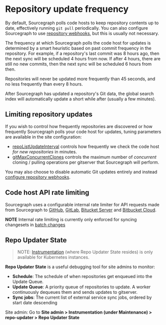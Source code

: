 # Repository update frequency

By default, Sourcegraph polls code hosts to keep repository contents up to date, effectively running `git pull` periodically. You can also configure Sourcegraph to use [repository webhooks](webhooks.md), but this is usually not necessary.

The frequency at which Sourcegraph polls the code host for updates is determined by a smart heuristic based on past commit frequency in the repository. For example, if a repository's last commit was 8 hours ago, then the next sync will be scheduled 4 hours from now. If after 4 hours, there are still no new commits, then the next sync will be scheduled 6 hours from then.

Repositories will never be updated more frequently than 45 seconds, and no less frequently than every 8 hours.

After Sourcegraph has updated a repository's Git data, the global search index will automatically update a short while after (usually a few minutes).

## Limiting repository updates

If you wish to control how frequently repositories are discovered or how frequently Sourcegraph polls your code host for updates, tuning parameters are available in the site configuration:

- [repoListUpdateInterval](../config/site_config.md#repoListUpdateInterval) controls how frequently we check the code host _for new repositories_ in minutes.
- [gitMaxConcurrentClones](../config/site_config.md#gitMaxConcurrentClones) controls the maximum number of _concurrent_ cloning / pulling operations per gitserver that Sourcegraph will perform.

You may also choose to disable automatic Git updates entirely and instead [configure repository webhooks](webhooks.md).

## Code host API rate limiting

Sourcegraph uses a configurable internal rate limiter for API requests made from Sourcegraph to [GitHub](../external_service/github.md#internal-rate-limits), [GitLab](../external_service/gitlab.md#internal-rate-limits), [Bitucket Server](../external_service/bitbucket_server.md#internal-rate-limits) and [Bitbucket Cloud](../external_service/bitbucket_cloud.md#internal-rate-limits).

**NOTE** Internal rate limiting is currently only enforced for syncing changesets in [batch changes](../../batch_changes/index.md)

## Repo Updater State

> NOTE: [Instrumentation](https://docs.sourcegraph.com/admin/faq#i-am-getting-error-cluster-information-not-available-in-the-instrumentation-page-what-should-i-do) (where Repo Updater State resides) is only available for Kubernetes instances.

**Repo Updater State** is a useful debugging tool for site admins to monitor:

- **Schedule**: The schedule of when repositories get enqueued into the Update Queue.
- **Update Queue**: A priority queue of repositories to update. A worker continuously dequeues them and sends updates to gitserver.
- **Sync jobs**: The current list of external service sync jobs, ordered by start date descending

Site admin: Go to **Site admin > Instrumentation (under Maintenance) > repo-updater > Repo Updater State**

